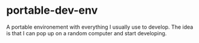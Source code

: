 # portable-dev-env
A portable environement with everything I usually use to develop. The idea is that I can pop up on a random computer and start developing. 
